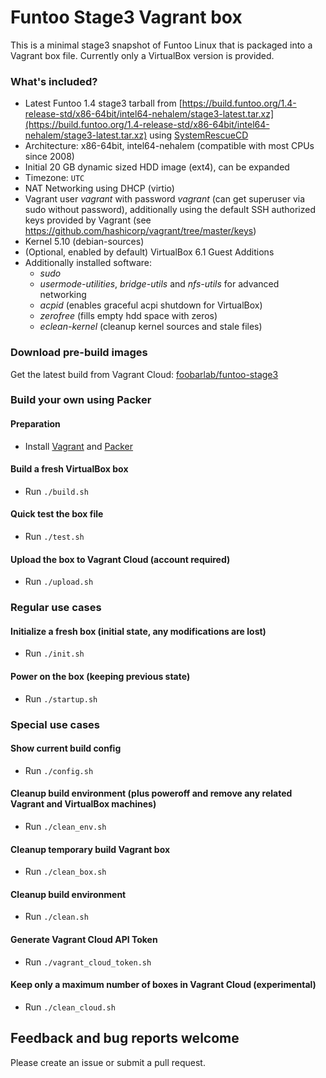 # Funtoo Stage3 Vagrant box

This is a minimal stage3 snapshot of Funtoo Linux that is packaged into a Vagrant box file. Currently only a VirtualBox version is provided.

### What's included?

 - Latest Funtoo 1.4 stage3 tarball from [https://build.funtoo.org/1.4-release-std/x86-64bit/intel64-nehalem/stage3-latest.tar.xz](https://build.funtoo.org/1.4-release-std/x86-64bit/intel64-nehalem/stage3-latest.tar.xz) using [SystemRescueCD](http://www.system-rescue-cd.org)
 - Architecture: x86-64bit, intel64-nehalem (compatible with most CPUs since 2008)
 - Initial 20 GB dynamic sized HDD image (ext4), can be expanded
 - Timezone: ```UTC```
 - NAT Networking using DHCP (virtio)
 - Vagrant user *vagrant* with password *vagrant* (can get superuser via sudo without password), additionally using the default SSH authorized keys provided by Vagrant (see https://github.com/hashicorp/vagrant/tree/master/keys) 
 - Kernel 5.10 (debian-sources)
 - (Optional, enabled by default) VirtualBox 6.1 Guest Additions
 - Additionally installed software:
   - *sudo*
   - *usermode-utilities*, *bridge-utils* and *nfs-utils* for advanced networking
   - *acpid* (enables graceful acpi shutdown for VirtualBox)
   - *zerofree* (fills empty hdd space with zeros)
   - *eclean-kernel* (cleanup kernel sources and stale files)

### Download pre-build images

Get the latest build from Vagrant Cloud: [foobarlab/funtoo-stage3](https://app.vagrantup.com/foobarlab/boxes/funtoo-stage3)

### Build your own using Packer

#### Preparation

 - Install [Vagrant](https://www.vagrantup.com/) and [Packer](https://www.packer.io/)

#### Build a fresh VirtualBox box

 - Run ```./build.sh```
 
#### Quick test the box file

 - Run ```./test.sh```

#### Upload the box to Vagrant Cloud (account required)

 - Run ```./upload.sh```

### Regular use cases

#### Initialize a fresh box (initial state, any modifications are lost)

 - Run ```./init.sh```

#### Power on the box (keeping previous state)

 - Run ```./startup.sh```

### Special use cases

#### Show current build config

 - Run ```./config.sh```

#### Cleanup build environment (plus poweroff and remove any related Vagrant and VirtualBox machines)

 - Run ```./clean_env.sh```

#### Cleanup temporary build Vagrant box

 - Run ```./clean_box.sh```

#### Cleanup build environment

 - Run ```./clean.sh```

#### Generate Vagrant Cloud API Token

 - Run ```./vagrant_cloud_token.sh```

#### Keep only a maximum number of boxes in Vagrant Cloud (experimental)

 - Run ```./clean_cloud.sh```

## Feedback and bug reports welcome

Please create an issue or submit a pull request.
